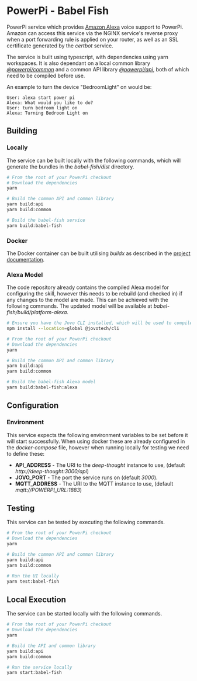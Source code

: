 # PowerPi - Babel Fish

PowerPi service which provides [Amazon Alexa](https://developer.amazon.com/en-GB/alexa/devices) voice support to PowerPi. Amazon can access this service via the NGINX service's reverse proxy when a port forwarding rule is applied on your router, as well as an SSL certificate generated by the _certbot_ service.

The service is built using typescript, with dependencies using yarn workspaces. It is also dependant on a local common library [_@powerpi/common_](../../common/node/common/README.md) and a common API library [_@powerpi/api_](../../common/node/api/README.md), both of which need to be compiled before use.

An example to turn the device "BedroomLight" on would be:

```
User: alexa start power pi
Alexa: What would you like to do?
User: turn bedroom light on
Alexa: Turning Bedroom Light on
```

## Building

### Locally

The service can be built locally with the following commands, which will generate the bundles in the _babel-fish/dist_ directory.

```bash
# From the root of your PowerPi checkout
# Download the dependencies
yarn

# Build the common API and common library
yarn build:api
yarn build:common

# Build the babel-fish service
yarn build:babel-fish
```

### Docker

The Docker container can be built utilising _buildx_ as described in the [project documentation](../../README.md#Building).

### Alexa Model

The code repository already contains the compiled Alexa model for configuring the skill, however this needs to be rebuild (and checked in) if any changes to the model are made. This can be achieved with the following commands. The updated model will be available at _babel-fish/build/platform-alexa_.

```bash
# Ensure you have the Jovo CLI installed, which will be used to compile the Alexa model
npm install --location=global @jovotech/cli

# From the root of your PowerPi checkout
# Download the dependencies
yarn

# Build the common API and common library
yarn build:api
yarn build:common

# Build the babel-fish Alexa model
yarn build:babel-fish:alexa
```

## Configuration

### Environment

This service expects the following environment variables to be set before it will start successfully. When using docker these are already configured in the _docker-compose_ file, however when running locally for testing we need to define these:

-   **API_ADDRESS** - The URI to the _deep-thought_ instance to use, (default _http://deep-thought:3000/api_)
-   **JOVO_PORT** - The port the service runs on (default _3000_).
-   **MQTT_ADDRESS** - The URI to the MQTT instance to use, (default _mqtt://POWERPI_URL:1883_)

## Testing

This service can be tested by executing the following commands.

```bash
# From the root of your PowerPi checkout
# Download the dependencies
yarn

# Build the common API and common library
yarn build:api
yarn build:common

# Run the UI locally
yarn test:babel-fish
```

## Local Execution

The service can be started locally with the following commands.

```bash
# From the root of your PowerPi checkout
# Download the dependencies
yarn

# Build the API and common library
yarn build:api
yarn build:common

# Run the service locally
yarn start:babel-fish
```
